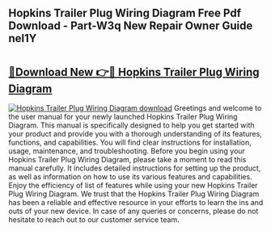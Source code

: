 ## Hopkins Trailer Plug Wiring Diagram Free Pdf Download - Part-W3q New Repair Owner Guide nel1Y

# <h2><a href="http://dftrmgp.blite.top/?on=Hopkins+Trailer+Plug+Wiring+Diagram">🔗Download New 👉🔴 Hopkins Trailer Plug Wiring Diagram</a></h2>

[![Hopkins Trailer Plug Wiring Diagram download](https://i.imgur.com/lujVjoI.png)](http://dftrmgp.blite.top/?on=Hopkins+Trailer+Plug+Wiring+Diagram)
Greetings and welcome to the user manual for your newly launched Hopkins Trailer Plug Wiring Diagram. This manual is specifically designed to help you get started with your product and provide you with a thorough understanding of its features, functions, and capabilities. You will find clear instructions for installation, usage, maintenance, and troubleshooting. Before you begin using your Hopkins Trailer Plug Wiring Diagram, please take a moment to read this manual carefully. It includes detailed instructions for setting up the product, as well as information on how to use its various features and capabilities. Enjoy the efficiency of list of features while using your new Hopkins Trailer Plug Wiring Diagram. We trust that the Hopkins Trailer Plug Wiring Diagram has been a reliable and effective resource in your efforts to learn the ins and outs of your new device. In case of any queries or concerns, please do not hesitate to reach out to our customer service team.
